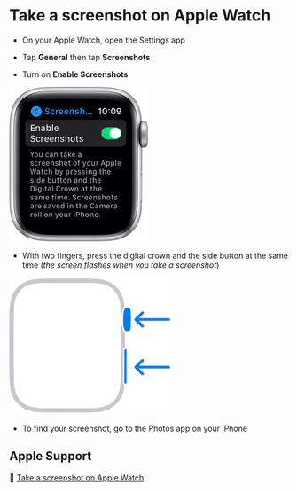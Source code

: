 # Take a screenshot on Apple Watch

- On your Apple Watch, open the Settings app

- Tap **General** then tap **Screenshots**

- Turn on **Enable Screenshots**

<img src="jpg/906c842c9f5e0144def96fe31dd8f6857d7e012c.jpg" width="250">

- With two fingers, press the digital crown and the side button at the same time (*the screen flashes when you take a screenshot*)

<img src="png/9bf4db55952c3e1bc1ae6946dd1fe53773a29509.png" width="290">

- To find your screenshot, go to the Photos app on your iPhone

## Apple Support

🔗 [Take a screenshot on Apple Watch](https://support.apple.com/en-us/HT204673)
